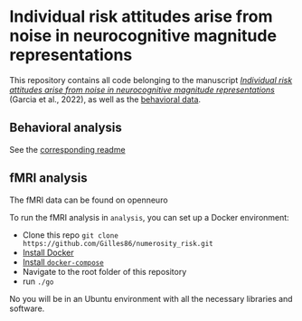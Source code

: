 # Individual risk attitudes arise from noise in neurocognitive magnitude representations

This repository contains all code belonging to the manuscript [*Individual risk attitudes arise from noise in neurocognitive magnitude representations*](https://www.biorxiv.org/content/10.1101/2022.08.22.504413v1) (Garcia et al., 2022), as well as the [behavioral data](https://github.com/Gilles86/numerosity_risk/tree/master/behavioral_analysis/RData).

## Behavioral analysis
See the [corresponding readme](behavioral_analysis/README.md)

## fMRI analysis
The fMRI data can be found on openneuro

To run the fMRI analysis in `analysis`, you can set up a Docker environment:
 * Clone this repo `git clone https://github.com/Gilles86/numerosity_risk.git`
 * [Install Docker](https://docs.docker.com/get-docker/)
 * [Install `docker-compose`](https://docs.docker.com/compose/install/)
 * Navigate to the root folder of this repository
 * run `./go`
 
 No you will be in an Ubuntu environment with all the necessary libraries and software.
